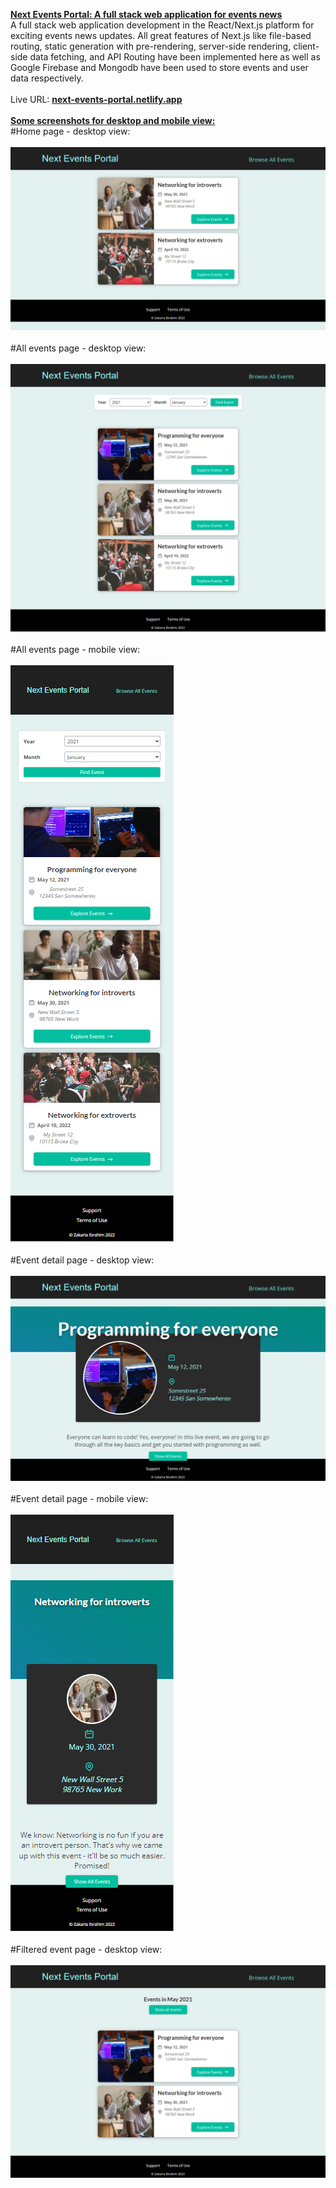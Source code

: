 <ins>**Next Events Portal: A full stack web application for events news**</ins>
<br />
A full stack web application development in the React/Next.js platform for exciting events news updates. All great features of Next.js like file-based routing, static generation with pre-rendering, server-side rendering, client-side data fetching, and API Routing have been implemented here as well as Google Firebase and Mongodb have been used to store events and user data respectively.
<br /><br />
Live URL: <ins>**[next-events-portal.netlify.app](https://next-events-portal.netlify.app/)**</ins>
<br /><br />
<ins>**Some screenshots for desktop and mobile view:**</ins>
<br />
#Home page - desktop view:
<br /><br />
![Home Page](screenshots/home-page.png)
<br /><br />
#All events page - desktop view:
<br /><br />
![All Events Page](screenshots/all-events-page.png)
<br /><br />
#All events page - mobile view:
<br /><br />
![All Events Page](screenshots/all-events-page-mobile.png)
<br /><br />
#Event detail page - desktop view:
<br /><br />
![Event Detail Page](screenshots/event-detail-page.png)
<br /><br />
#Event detail page - mobile view:
<br /><br />
![Event Detail Page](screenshots/event-detail-page-mobile.png)
<br /><br />
#Filtered event page - desktop view:
<br /><br />
![Filtered Event Page](screenshots/filtered-event-page.png)
<br /><br />
